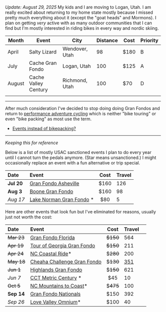 *Update: August 29, 2025*
My kids and I are moving to Logan, Utah. I am really excited about returning to my home state mostly because I missed pretty much everything about it (except the "goat heads" and Mormons). I plan on getting *very* active with as many outdoor communities that I can find but I'm mostly interested in riding bikes in every way and nordic skiing.


| Month  | Event                | City           | Distance | Cost | Priority |
| ------ | -------------------- | -------------- | -------- | ---- | -------- |
| April  | Salty Lizard         | Wendover, Utah | 98       | $180 | B        |
| July   | Cache Gran Fondo     | Logan, Utah    | 100      | $125 | A        |
| August | Cache Valley Century | Richmond, Utah | 100      | $70  | D        |
|        |                      |                |          |      |          |

----

After much consideration I've decided to stop doing doing Gran Fondos and return to [performance adventure cycling](Performance%20adventure%20cycling%20FTW.md) which is neither "bike touring" or even "bike packing" as most use the term.

- [Events instead of bikepacking?](Events%20instead%20of%20bikepacking?.md)

----

*Keeping this for reference*

Below is a list of mostly USAC sanctioned events I plan to do every year until I cannot turn the pedals anymore. (Star means unsanctioned.) I might occasionally replace an event with a fun alternative or trip special.

| Date       | Event                                                                                 | Cost | Travel |
| :--------- | :------------------------------------------------------------------------------------ | :--: | :----- |
| **Jul 20** | [Gran Fondo Asheville](https://www.granfondonationalseries.com/gran-fondo-asheville/) | $160 | 126    |
| **Aug 3**  | [Boone Gran Fondo](https://www.granfondonationalseries.com/gran-fondo-boone/)         | $160 | 98     |
| *Aug 17*   | [Lake Norman Gran Fondo](https://lakenormanfondo.com/) *                              | $80  | 5      |

Here are other events that look fun but I've eliminated for reasons, usually just not worth the cost:

| Date       | Event                                                                                    |   Cost   | Travel                                           |     |
| :--------- | :--------------------------------------------------------------------------------------- | :------: | :----------------------------------------------- | --- |
| ~~Mar 23~~ | [Gran Fondo Florida](https://www.granfondonationalseries.com/gran-fondo-florida/)        | ~~$150~~ | 564                                              |     |
| ~~Apr 19~~ | [Tour of Georgia Gran Fondo](https://www.granfondonationalseries.com/gran-fondo-georgia) | ~~$150~~ | 211                                              |     |
| ~~Apr 24~~ | [NC Coastal Ride](https://ncsports.org/event/cyclenc_coastal_ride/)*                     | $~~280~~ | 200                                              |     |
| ~~May 18~~ | [Cheaha Challenge Gran Fondo](https://www.cheahachallenge.com/)                          | $~~130~~ | [351](https://maps.app.goo.gl/uvy7Gf38hJpvhUDSA) |     |
| ~~Jun 1~~  | [Highlands Gran Fondo](https://www.granfondonationalseries.com/gran-fondo-highlands/)    | $~~150~~ | 621                                              |     |
| *Jun 7*    | [CCT Metric Century](https://raceroster.com/events/2025/99053/cct) *                     |   $45    | 10                                               |     |
| ~~Oct 5~~  | [NC Mountains to Coast](https://ncsports.org/event/cyclenc_mountainstocoast_ride/)*      | $~~475~~ | 100                                              |     |
| **Sep 14** | [Gran Fondo Nationals](https://www.granfondonationalseries.com/gran-fondo-maryland/)     |   $150   | 392                                              |     |
| *Sep 26*   | [Love Valley Omnium](https://www.lovevalleyroubaix.com/)*                                |   $100   | 40                                               |     |
